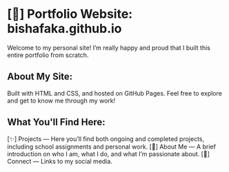 # [🎨] Portfolio Website: bishafaka.github.io
Welcome to my personal site!
I’m really happy and proud that I built this entire portfolio from scratch.

## About My Site:
Built with HTML and CSS, and hosted on GitHub Pages.
Feel free to explore and get to know me through my work!

## What You'll Find Here:
[✨] Projects — Here you’ll find both ongoing and completed projects, including school assignments and personal work.
[🌿] About Me — A brief introduction on who I am, what I do, and what I’m passionate about.
[🔗] Connect — Links to my social media.